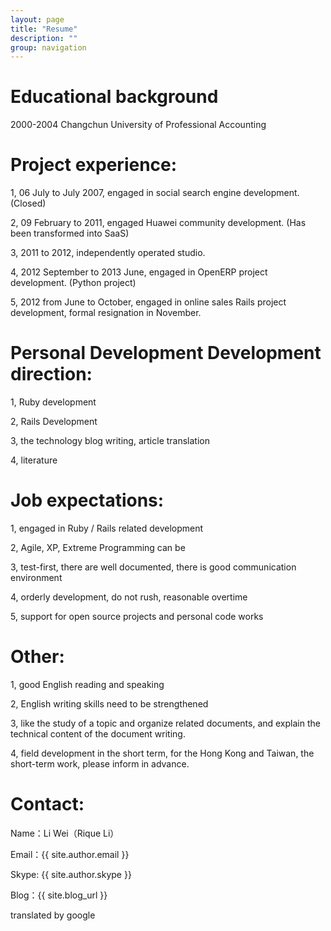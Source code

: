 ```yaml
---
layout: page
title: "Resume"
description: ""
group: navigation
---
```


# Educational background

2000-2004 Changchun University of Professional Accounting


# Project experience: 


1, 06 July to July 2007, engaged in social search engine development. (Closed) 

2, 09 February to 2011, engaged Huawei community development. (Has been transformed into SaaS) 

3, 2011 to 2012, independently operated studio. 

4, 2012 September to 2013 June, engaged in OpenERP project development. (Python project) 

5, 2012 from June to October, engaged in online sales Rails project development, formal resignation in November. 


# Personal Development Development direction: 

1, Ruby development 

2, Rails Development 

3, the technology blog writing, article translation 

4, literature 


# Job expectations: 

1, engaged in Ruby / Rails related development 

2, Agile, XP, Extreme Programming can be 

3, test-first, there are well documented, there is good communication environment 

4, orderly development, do not rush, reasonable overtime 

5, support for open source projects and personal code works 


# Other: 

1, good English reading and speaking 

2, English writing skills need to be strengthened 

3, like the study of a topic and organize related documents, and explain the technical content of the document writing. 

4, field development in the short term, for the Hong Kong and Taiwan, the short-term work, please inform in advance.


# Contact:

Name：Li Wei（Rique Li）

Email：{{ site.author.email }}

Skype: {{ site.author.skype }}

Blog：{{ site.blog_url }}

translated by google